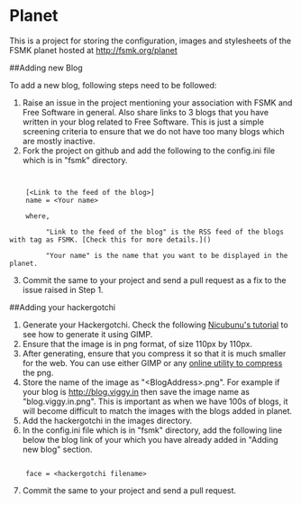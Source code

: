 Planet
======

This is a project for storing the configuration, images and stylesheets of the FSMK planet hosted at http://fsmk.org/planet

##Adding new Blog

To add a new blog, following steps need to be followed:

1. Raise an issue in the project mentioning your association with FSMK and Free Software in general. Also share links to 3 blogs that you have written in your blog related to Free Software. This is just a simple screening criteria to ensure that we do not have too many blogs which are mostly inactive.
2. Fork the project on github and add the following to the config.ini file which is in "fsmk" directory.
<pre><code>

    [&lt;Link to the feed of the blog&gt;]    
    name = &lt;Your name&gt;

    where,
    
         "Link to the feed of the blog" is the RSS feed of the blogs with tag as FSMK. [Check this for more details.]()
         
         "Your name" is the name that you want to be displayed in the planet.
</code></pre>

3. Commit the same to your project and send a pull request as a fix to the issue raised in Step 1.

##Adding your hackergotchi

1. Generate your Hackergotchi. Check the following [Nicubunu's tutorial](http://howto.nicubunu.ro/gimp_hackergotchi/) to see how to generate it using GIMP.
2. Ensure that the image is in png format, of size 110px by 110px.
3. After generating, ensure that you compress it so that it is much smaller for the web. You can use either GIMP or any [online utility to compress](https://tinypng.com/) the png.
4. Store the name of the image as "&lt;BlogAddress&gt;.png". For example if your blog is http://blog.viggy.in then save the image name as "blog.viggy.in.png". This is important as when we have 100s of blogs, it will become difficult to match the images with the blogs added in planet.
5. Add the hackergotchi in the images directory.
6. In the config.ini file which is in "fsmk" directory, add the following line below the blog link of your which you have already added in "Adding new blog" section.
<pre><code>
    face = &lt;hackergotchi filename&gt;
</code></pre>
7. Commit the same to your project and send a pull request.